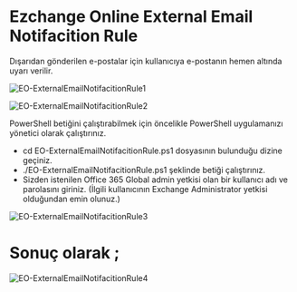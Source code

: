 # Ezchange Online External Email Notifacition Rule
Dışarıdan gönderilen e-postalar için kullanıcıya e-postanın hemen altında uyarı verilir.

![EO-ExternalEmailNotifacitionRule1](https://user-images.githubusercontent.com/53214224/168003499-74e03dd2-cae9-4779-9dfb-bfaba92a1add.png)

![EO-ExternalEmailNotifacitionRule2](https://user-images.githubusercontent.com/53214224/168003501-5b3569a5-93e9-40ab-b424-b8970198c3fc.png)

PowerShell betiğini çalıştırabilmek için öncelikle PowerShell uygulamanızı yönetici olarak çalıştırınız.
- cd EO-ExternalEmailNotifacitionRule.ps1 dosyasının bulunduğu dizine geçiniz.
- ./EO-ExternalEmailNotifacitionRule.ps1 şeklinde betiği çalıştırınız.
- Sizden istenilen Office 365 Global admin yetkisi olan bir kullanıcı adı ve parolasını giriniz. (İlgili kullanıcının Exchange Administrator yetkisi olduğundan emin olunuz.)

![EO-ExternalEmailNotifacitionRule3](https://user-images.githubusercontent.com/53214224/168003507-04051d12-214f-43e8-801c-11d03b9eee13.png)

# Sonuç olarak ;

![EO-ExternalEmailNotifacitionRule4](https://user-images.githubusercontent.com/53214224/168004272-23f6d92c-f0e5-456e-ba36-cecda90e7294.png)
